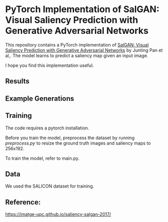 PyTorch Implementation of SalGAN: Visual Saliency Prediction with Generative Adversarial Networks
=====================================

This repository contains a PyTorch implementation of [SalGAN: Visual Saliency Prediction with Generative Adversarial Networks](https://github.com/imatge-upc/saliency-salgan-2017) by Junting Pan et al,. The model learns to predict a saliency map given an input image.

I hope you find this implementation useful.

Results
-------------------


Example Generations
-------------------


Training
--------
The code requires a pytorch installation. 

Before you train the model, preprocess the dataset by running *preprocess.py* to resize the ground truth images and saliency maps to 256x192. 

To train the model, refer to main.py.

Data
----
We used the SALICON dataset for training. 

Reference:
---------
https://imatge-upc.github.io/saliency-salgan-2017/

